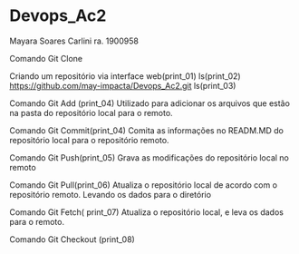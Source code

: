 # Devops_Ac2
Mayara Soares Carlini
ra. 1900958

Comando Git Clone

Criando um repositório via interface web(print_01)
ls(print_02)
https://github.com/may-impacta/Devops_Ac2.git
ls(print_03)

Comando Git Add (print_04)
Utilizado para adicionar os arquivos que estão na pasta do repositório local para o remoto.

Comando Git Commit(print_04)
Comita as informações no READM.MD do repositório local para o repositório remoto.

Comando Git Push(print_05)
Grava as modificações do repositório local no remoto

Comando Git Pull(print_06)
Atualiza o repositório local de acordo com o repositório remoto. Levando os dados para o diretório

Comando Git Fetch( print_07)
Atualiza o repositório local, e leva os dados para o remoto.

Comando Git Checkout (print_08)


